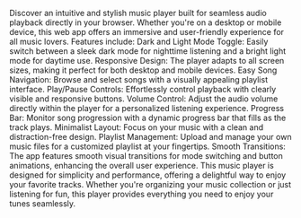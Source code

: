 Discover an intuitive and stylish music player built for seamless audio playback directly in your browser. Whether you're on a desktop or mobile device, this web app offers an immersive and user-friendly experience for all music lovers. Features include:
    Dark and Light Mode Toggle: Easily switch between a sleek dark mode for nighttime listening and a bright light mode for daytime use.
    Responsive Design: The player adapts to all screen sizes, making it perfect for both desktop and mobile devices.
    Easy Song Navigation: Browse and select songs with a visually appealing playlist interface.
    Play/Pause Controls: Effortlessly control playback with clearly visible and responsive buttons.
    Volume Control: Adjust the audio volume directly within the player for a personalized listening experience.
    Progress Bar: Monitor song progression with a dynamic progress bar that fills as the track plays.
    Minimalist Layout: Focus on your music with a clean and distraction-free design.
    Playlist Management: Upload and manage your own music files for a customized playlist at your fingertips.
    Smooth Transitions: The app features smooth visual transitions for mode switching and button animations, enhancing the overall user experience.
This music player is designed for simplicity and performance, offering a delightful way to enjoy your favorite tracks. Whether you're organizing your music collection or just listening for fun, this player provides everything you need to enjoy your tunes seamlessly.
